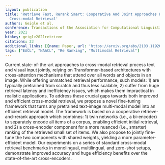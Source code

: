 ```yaml
---
layout: publication
title: 'Retrieve Fast, Rerank Smart: Cooperative And Joint Approaches For Improved
  Cross-modal Retrieval'
authors: Geigle et al.
conference: Transactions of the Association for Computational Linguistics
year: 2021
bibkey: geigle2021retrieve
citations: 23
additional_links: [{name: Paper, url: 'https://arxiv.org/abs/2103.11920'}]
tags: ["EACL", "NAACL", "Re Ranking", "Multimodal Retrieval"]
---
```

Current state-of-the-art approaches to cross-modal retrieval process text and
visual input jointly, relying on Transformer-based architectures with
cross-attention mechanisms that attend over all words and objects in an image.
While offering unmatched retrieval performance, such models: 1) are typically
pretrained from scratch and thus less scalable, 2) suffer from huge retrieval
latency and inefficiency issues, which makes them impractical in realistic
applications. To address these crucial gaps towards both improved and efficient
cross-modal retrieval, we propose a novel fine-tuning framework that turns any
pretrained text-image multi-modal model into an efficient retrieval model. The
framework is based on a cooperative retrieve-and-rerank approach which
combines: 1) twin networks (i.e., a bi-encoder) to separately encode all items
of a corpus, enabling efficient initial retrieval, and 2) a cross-encoder
component for a more nuanced (i.e., smarter) ranking of the retrieved small set
of items. We also propose to jointly fine-tune the two components with shared
weights, yielding a more parameter-efficient model. Our experiments on a series
of standard cross-modal retrieval benchmarks in monolingual, multilingual, and
zero-shot setups, demonstrate improved accuracy and huge efficiency benefits
over the state-of-the-art cross-encoders.